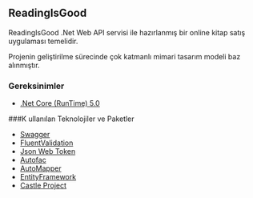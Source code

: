 ## ReadingIsGood

ReadingIsGood  .Net Web API servisi ile hazırlanmış bir online kitap satış uygulaması temelidir.

Projenin geliştirilme sürecinde çok katmanlı mimari tasarım modeli baz alınmıştır.

### Gereksinimler

- [.Net Core (RunTime) 5.0](https://dotnet.microsoft.com/download/dotnet/5.0/runtime ".Net Core (RunTime) 5.0")


###K ullanılan Teknolojiler ve Paketler
- [Swagger](https://github.com/swagger-api "Swagger")
- [FluentValidation](https://fluentvalidation.net/ "FluentValidation")
- [Json Web Token](https://jwt.io/ "Json Web Token")
- [Autofac](https://autofac.org/ "Autofac")
- [AutoMapper](https://automapper.org/ "AutoMapper")
- [EntityFramework](https://github.com/dotnet/efcore "EntityFramework")
- [Castle Project](https://github.com/castleproject "Castle Project")
```
